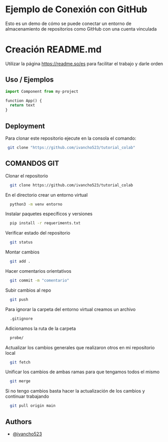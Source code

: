 
# Ejemplo de Conexión con GitHub

Esto es un demo de cómo se puede conectar un entorno de almacenamiento de repositorios como GitHub con una cuenta vinculada

# Creación README.md

Utilizar la página https://readme.so/es para facilitar el trabajo y darle orden


## Uso / Ejemplos

```python
import Component from my-project

function App() {
  return text
}
```

## Deployment
Para clonar este repositorio ejecute en la consola el comando:
```bash
 git clone "https://github.com/ivancho523/tutorial_colab"
```

## COMANDOS GIT

Clonar el repositorio

```bash
  git clone https://github.com/ivancho523/tutorial_colab
```

En el directorio crear un entorno virtual

```bash
  python3 -m venv entorno
```

Instalar paquetes específicos y versiones

```bash
  pip install -r requeriments.txt
```

Verificar estado del repositorio
   
```bash
  git status
```

Montar cambios         

```bash
  git add .                     
```


Hacer comentarios orientativos                  

```bash
  git commit -m "comentario"
```

Subir cambios al repo                  

```bash
  git push 
```

Para ignorar la carpeta del entorno virtual creamos un archivo                  

```bash
  .gitignore
```

Adicionamos la ruta de la carpeta
```bash
  probe/
```

Actualizar los cambios generales que realizaron otros en mi repositorio local
```bash
  git fetch
```

Unificar los cambios de ambas ramas para que tengamos todos el mismo
```bash
  git merge
```

Si no tengo cambios basta hacer la actualización de los cambios y continuar trabajando
```bash
  git pull origin main
```

## Authors

- [@ivancho523](https://github.com/ivancho523)

